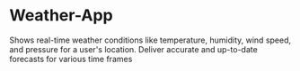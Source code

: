 # Weather-App
Shows real-time weather conditions like temperature, humidity, wind speed, and pressure for a user's location.
Deliver accurate and up-to-date forecasts for various time frames
